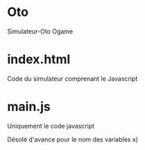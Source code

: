 # Oto
Simulateur-Oto Ogame

# index.html
Code du simulateur comprenant le Javascript

# main.js
Uniquement le code javascript


Désolé d'avance pour le nom des variables x)
